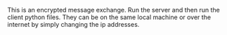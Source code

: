 This is an encrypted message exchange. Run the server and then run the client python files. They can be on the same local machine or over the internet by simply changing the ip addresses.


